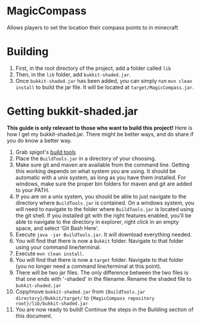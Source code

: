 MagicCompass
============

Allows players to set the location their compass points to in minecraft

# Building
1. First, in the root directory of the project, add a folder called `lib`
1. Then, in the `lib` folder, add `bukkit-shaded.jar`.
1. Once `bukkit-shaded.jar` has been added, you can simply run `mvn clean install` to build the jar file. It will be located at `target/MagicCompass.jar`.

# Getting bukkit-shaded.jar
**This guide is only relevant to those who want to build this project!**
Here is how I get my bukkit-shaded.jar. There might be better ways, and do share if you do know a better way.

1. Grab spigot's [build tools](https://hub.spigotmc.org/jenkins/job/BuildTools/)
1. Place the `BuildTools.jar` in a directory of your choosing.
1. Make sure git and maven are available from the command line. Getting this working depends on what system you are using. It should be automatic with a unix system, as long as you have them installed. For windows, make sure the proper bin folders for maven and git are added to your PATH.
1. If you are on a unix system, you should be able to just navigate to the directory where `BuildTools.jar` is contained. On a windows system, you will need to navigate to the folder where `BuildTools.jar` is located using the git shell. If you installed git with the right features enabled, you'll be able to navigate to the directory in explorer, right click in an empty space, and select 'Git Bash Here'.
1. Execute `java -jar BuildTools.jar`. It will download everything needed.
1. You will find that there is now a `Bukkit` folder. Navigate to that folder using your command line/terminal.
1. Execute `mvn clean install`.
1. You will find that there is now a `target` folder. Navigate to that folder (you no longer need a command line/terminal at this point).
1. There will be two jar files. The only difference between the two files is that one ends with '-shaded' in the filename. Rename the shaded file to `bukkit-shaded.jar`
1. Copy/move `bukkit-shaded.jar` from `{BuildTools.jar directory}/Bukkit/target/` to `{MagicCompass repository root}/lib/bukkit-shaded.jar`
1. You are now ready to build! Continue the steps in the Building section of this document.

